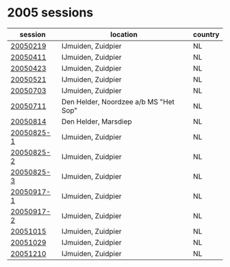 # 2005 sessions

| session | location | country |
|---|---|---|
| [20050219]() | IJmuiden, Zuidpier | NL |
| [20050411]() | IJmuiden, Zuidpier | NL |
| [20050423]() | IJmuiden, Zuidpier | NL |
| [20050521]() | IJmuiden, Zuidpier | NL |
| [20050703]() | IJmuiden, Zuidpier | NL |
| [20050711]() | Den Helder, Noordzee a/b MS "Het Sop" | NL |
| [20050814]() | Den Helder, Marsdiep | NL |
| [20050825-1]() | IJmuiden, Zuidpier | NL |
| [20050825-2]() | IJmuiden, Zuidpier | NL |
| [20050825-3]() | IJmuiden, Zuidpier | NL |
| [20050917-1]() | IJmuiden, Zuidpier | NL |
| [20050917-2]() | IJmuiden, Zuidpier | NL |
| [20051015]() | IJmuiden, Zuidpier | NL |
| [20051029]() | IJmuiden, Zuidpier | NL |
| [20051210]() | IJmuiden, Zuidpier | NL |
